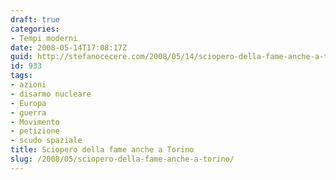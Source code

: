 ```yaml
---
draft: true
categories:
- Tempi moderni
date: 2008-05-14T17:08:17Z
guid: http://stefanocecere.com/2008/05/14/sciopero-della-fame-anche-a-torino/
id: 933
tags:
- azioni
- disarmo nucleare
- Europa
- guerra
- Movimento
- petizione
- scudo spaziale
title: Sciopero della fame anche a Torino
slug: /2008/05/sciopero-della-fame-anche-a-torino/
---
```


